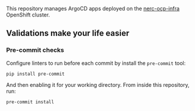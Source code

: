 This repository manages ArgoCD apps deployed on the [nerc-ocp-infra][]
OpenShift cluster.

[nerc-ocp-infra]: https://console-openshift-console.apps.nerc-ocp-infra.rc.fas.harvard.edu/

## Validations make your life easier

### Pre-commit checks

Configure linters to run before each commit by install the
`pre-commit` tool:

```
pip install pre-commit
```

And then enabling it for your working directory. From inside this
repository, run:

```
pre-commit install
```
